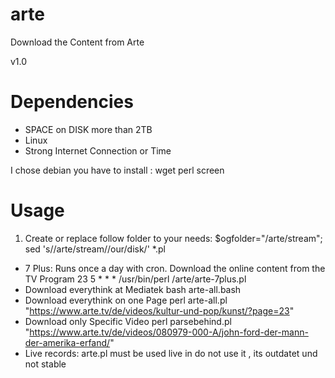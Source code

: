 arte
====

Download the Content from Arte

v1.0


Dependencies 
====

- SPACE on DISK more than 2TB 
- Linux
- Strong Internet Connection or Time

I chose debian you have to install : wget perl screen 


Usage 
====
1. Create or replace follow folder to your needs: 
	$ogfolder="/arte/stream";
	sed 's/\/arte\/stream/\/our\/disk/' *.pl
	
- 7 Plus: Runs once a day with cron. Download the online content from the TV Program
	23 5 * * * /usr/bin/perl /arte/arte-7plus.pl
- Download everythink at Mediatek 
	bash arte-all.bash
- Download everythink on one Page
	perl arte-all.pl "https://www.arte.tv/de/videos/kultur-und-pop/kunst/?page=23"
- Download only Specific Video
	perl parsebehind.pl "https://www.arte.tv/de/videos/080979-000-A/john-ford-der-mann-der-amerika-erfand/"
- Live records: arte.pl must be used live in
        do not use it , its outdatet und not stable
	
